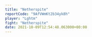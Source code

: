 ```yaml
---
title: "Netherspite"
reportCode: "9AfVWmKt2b34yk8h"
player: "Lghtm"
fight: "Netherspite"
date: 2021-10-09T12:54:48.063000+00:00
---
```

